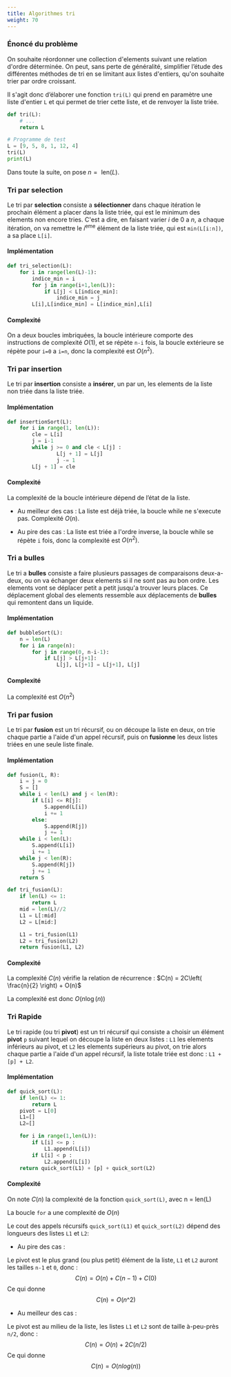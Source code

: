 ```yaml
---
title: Algorithmes tri
weight: 70
---
```


### Énoncé du problème

On souhaite réordonner une collection d'elements suivant une relation
d'ordre déterminée. On peut, sans perte de généralité, simplifier
l’étude des différentes méthodes de tri en se limitant aux listes
d'entiers, qu'on souhaite trier par ordre croissant.

Il s'agit donc d’élaborer une fonction `tri(L)` qui prend en paramètre
une liste d'entier `L` et qui permet de trier cette liste, et de
renvoyer la liste triée.

```py
def tri(L):
    # ...
    return L

# Programme de test
L = [9, 5, 8, 1, 12, 4]
tri(L)
print(L)
```

Dans toute la suite, on pose $n = \text{ len}(L)$.

### Tri par selection

Le tri par **selection** consiste a **sélectionner** dans chaque
itération le prochain élément a placer dans la liste triée, qui est le
minimum des elements non encore tries. C'est a dire, en faisant varier
$i$ de $0$ a $n$, a chaque itération, on va remettre le $i^{\text{eme}}$
élément de la liste triée, qui est `min(L[i:n])`, a sa place `L[i]`.

#### Implémentation

```py
def tri_selection(L):
    for i in range(len(L)-1):
        indice_min = i
        for j in range(i+1,len(L)):
            if L[j] < L[indice_min]:
                indice_min = j
        L[i],L[indice_min] = L[indice_min],L[i]
```

#### Complexité

On a deux boucles imbriquées, la boucle intérieure comporte des
instructions de complexité $O(1)$, et se répète `n-i` fois, la boucle
extérieure se répète pour `i=0` a `i=n`, donc la complexité est
$O\left( n^{2} \right)$.

### Tri par insertion

Le tri par **insertion** consiste a **insérer**, un par un, les elements
de la liste non triée dans la liste triée.

#### Implémentation

```py
def insertionSort(L):
    for i in range(1, len(L)):
        cle = L[i]
        j = i-1
        while j >= 0 and cle < L[j] :
                L[j + 1] = L[j]
                j -= 1
        L[j + 1] = cle
```

#### Complexité

La complexité de la boucle intérieure dépend de l’état de la liste.

- Au meilleur des cas : La liste est déjà triée, la boucle while ne
  s'execute pas. Complexité $O(n)$.

- Au pire des cas : La liste est triée a l'ordre inverse, la boucle
  while se répète `i` fois, donc la complexité est
  $O\left( n^{2} \right)$.

### Tri a bulles

Le tri a **bulles** consiste a faire plusieurs passages de comparaisons
deux-a-deux, ou on va échanger deux elements si il ne sont pas au bon
ordre. Les elements vont se déplacer petit a petit jusqu'a trouver leurs
places. Ce déplacement global des elements ressemble aux déplacements de
**bulles** qui remontent dans un liquide.

#### Implémentation

```py
def bubbleSort(L):
    n = len(L)
    for i in range(n):
        for j in range(0, n-i-1):
            if L[j] > L[j+1]:
                L[j], L[j+1] = L[j+1], L[j]
```

#### Complexité

La complexité est $O\left( n^{2} \right)$

### Tri par fusion

Le tri par **fusion** est un tri récursif, ou on découpe la liste en
deux, on trie chaque partie a l'aide d'un appel récursif, puis on
**fusionne** les deux listes triées en une seule liste finale.

#### Implémentation

```py
def fusion(L, R):
    i = j = 0
    S = []
    while i < len(L) and j < len(R):
        if L[i] <= R[j]:
            S.append(L[i])
            i += 1
        else:
            S.append(R[j])
            j += 1
    while i < len(L):
        S.append(L[i])
        i += 1
    while j < len(R):
        S.append(R[j])
        j += 1
    return S

def tri_fusion(L):
    if len(L) <= 1:
        return L
    mid = len(L)//2
    L1 = L[:mid]
    L2 = L[mid:]

    L1 = tri_fusion(L1)
    L2 = tri_fusion(L2)
    return fusion(L1, L2)
```

#### Complexité

La complexité $C(n)$ vérifie la relation de récurrence :
$C(n) = 2C\left( \frac{n}{2} \right) + O(n)$

La complexité est donc $O\left( n\log(n) \right)$

### Tri Rapide

Le tri rapide (ou tri **pivot**) est un tri récursif qui consiste a
choisir un élément **pivot** `p` suivant lequel on découpe la liste en
deux listes : `L1` les elements inférieurs au pivot, et `L2` les
elements supérieurs au pivot, on trie alors chaque partie a l'aide d'un
appel récursif, la liste totale triée est donc : `L1 + [p] + L2`.

#### Implémentation

```py
def quick_sort(L):
    if len(L) <= 1:
        return L
    pivot = L[0]
    L1=[]
    L2=[]

    for i in range(1,len(L)):
        if L[i] <= p :
            L1.append(L[i])
        if L[i] < p :
            L2.append(L[i])
    return quick_sort(L1) + [p] + quick_sort(L2)

```

#### Complexité

On note $C(n)$ la complexité de la fonction `quick_sort(L)`, avec n =
len(L)

La boucle `for` a une complexité de $O(n)$

Le cout des appels récursifs `quick_sort(L1)` et `quick_sort(L2)` dépend
des longueurs des listes `L1` et `L2`:

- Au pire des cas :

Le pivot est le plus grand (ou plus petit) élément de la liste, `L1` et
`L2` auront les tailles `n-1` et `0`, donc : $$C(n) = O(n) + C(n-1) +
C(0)$$ Ce qui donne $$C(n) = O(n\^2)$$

- Au meilleur des cas :

Le pivot est au milieu de la liste, les listes `L1` et `L2` sont de
taille à-peu-près `n/2`, donc : $$C(n) = O(n) + 2C(n/2)$$ Ce qui donne
$$C(n) = O(nlog(n))$$
